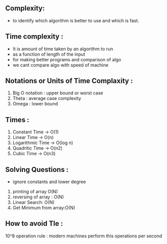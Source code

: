 
## Complexity:
- to identify which algorithm is better to use and which is fast.
## Time complexity :
- It is amount of time taken by an algorithm to run
- as a function of length of the input
- for making better programs and comparison of algo
- we cant compare algo with speed of machine

## Notations or Units of Time Complaxity :
1. Big O notation : upper bound or worst case
2. Theta : average case complexity
3. Omega : lower bound

## Times :
1. Constant Time -> O(1)
2. Linear Time -> O(n)
3. Logarithmic Time -> O(log n)
4. Quadritic Time -> O(n2)
5. Cubic Time -> O(n3)

## Solving Questions :
- ignore constants and lower degree
1. printing of array O(N)
2. reversing of array : O(N)
3. Linear Search: O(N)
4. Get Minimum from array:O(N)

## How to avoid Tle :
10^8 operation rule : modern machines perform this operations per second

